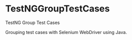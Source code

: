 # TestNGGroupTestCases
TestNG Group Test Cases

Grouping test cases with Selenium WebDriver using Java.
